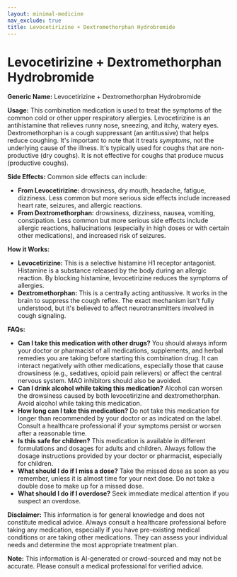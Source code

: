 ```yaml
---
layout: minimal-medicine
nav_exclude: true
title: Levocetirizine + Dextromethorphan Hydrobromide
---
```


# Levocetirizine + Dextromethorphan Hydrobromide

**Generic Name:** Levocetirizine + Dextromethorphan Hydrobromide

**Usage:** This combination medication is used to treat the symptoms of the common cold or other upper respiratory allergies.  Levocetirizine is an antihistamine that relieves runny nose, sneezing, and itchy, watery eyes. Dextromethorphan is a cough suppressant (an antitussive) that helps reduce coughing.  It's important to note that it treats *symptoms*, not the underlying cause of the illness.  It's typically used for coughs that are non-productive (dry coughs).  It is not effective for coughs that produce mucus (productive coughs).

**Side Effects:** Common side effects can include:

* **From Levocetirizine:** drowsiness, dry mouth, headache, fatigue, dizziness.  Less common but more serious side effects include increased heart rate, seizures, and allergic reactions.
* **From Dextromethorphan:** drowsiness, dizziness, nausea, vomiting, constipation.  Less common but more serious side effects include allergic reactions, hallucinations (especially in high doses or with certain other medications), and increased risk of seizures.


**How it Works:**

* **Levocetirizine:** This is a selective histamine H1 receptor antagonist.  Histamine is a substance released by the body during an allergic reaction.  By blocking histamine, levocetirizine reduces the symptoms of allergies.
* **Dextromethorphan:** This is a centrally acting antitussive. It works in the brain to suppress the cough reflex.  The exact mechanism isn't fully understood, but it's believed to affect neurotransmitters involved in cough signaling.


**FAQs:**

* **Can I take this medication with other drugs?**  You should always inform your doctor or pharmacist of all medications, supplements, and herbal remedies you are taking before starting this combination drug.  It can interact negatively with other medications, especially those that cause drowsiness (e.g., sedatives, opioid pain relievers) or affect the central nervous system.  MAO inhibitors should also be avoided.
* **Can I drink alcohol while taking this medication?**  Alcohol can worsen the drowsiness caused by both levocetirizine and dextromethorphan.  Avoid alcohol while taking this medication.
* **How long can I take this medication?**  Do not take this medication for longer than recommended by your doctor or as indicated on the label.  Consult a healthcare professional if your symptoms persist or worsen after a reasonable time.
* **Is this safe for children?**  This medication is available in different formulations and dosages for adults and children.  Always follow the dosage instructions provided by your doctor or pharmacist, especially for children.
* **What should I do if I miss a dose?**  Take the missed dose as soon as you remember, unless it is almost time for your next dose.  Do not take a double dose to make up for a missed dose.
* **What should I do if I overdose?**  Seek immediate medical attention if you suspect an overdose.


**Disclaimer:** This information is for general knowledge and does not constitute medical advice. Always consult a healthcare professional before taking any medication, especially if you have pre-existing medical conditions or are taking other medications.  They can assess your individual needs and determine the most appropriate treatment plan.


**Note:** This information is AI-generated or crowd-sourced and may not be accurate. Please consult a medical professional for verified advice.